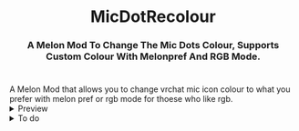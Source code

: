 <h1 align="center">MicDotRecolour</h1>
<h3 align="center">A Melon Mod To Change The Mic Dots Colour, Supports Custom Colour With Melonpref And RGB Mode.</h3>
<h1 align="center"></h1>
 A Melon Mod that allows you to change vrchat mic icon colour to what you prefer with melon pref or rgb mode for thoese who like rgb.</br>
 
  <details>
  <summary>Preview</summary>
 <img width="139" alt="image" src="https://user-images.githubusercontent.com/31026406/165837024-cf68e7f8-19b3-4091-a0d0-e8645195c772.png"> <img width="125" alt="image" src="https://user-images.githubusercontent.com/31026406/165837109-2d354f3f-be77-403a-b6d7-fb61793a713f.png"><img width="679" alt="image" src="https://user-images.githubusercontent.com/31026406/165837207-6d47d5e0-842c-4ef9-907e-d50edfe373d4.png">
  </details>
   <details>
  <summary> To do</summary>
  
 * Set the talking mic icon colour
  </details>
